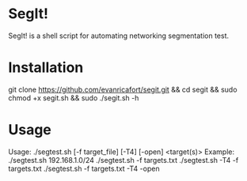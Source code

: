 # SegIt!
SegIt! is a shell script for automating networking segmentation test.

# Installation

git clone https://github.com/evanricafort/segit.git && cd segit && sudo chmod +x segit.sh && sudo ./segit.sh -h

# Usage
Usage: ./segtest.sh [-f target_file] [-T4] [-open] <target(s)>
Example: ./segtest.sh 192.168.1.0/24
         ./segtest.sh -f targets.txt
         ./segtest.sh -T4 -f targets.txt
         ./segtest.sh -f targets.txt -T4 -open
